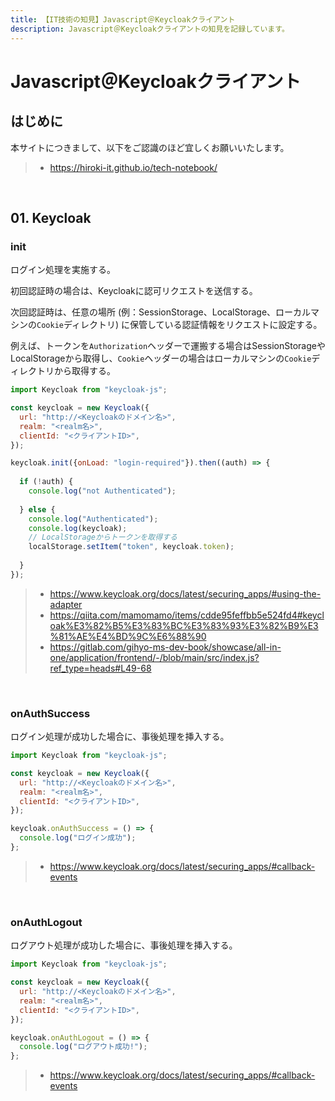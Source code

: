 ```yaml
---
title: 【IT技術の知見】Javascript＠Keycloakクライアント
description: Javascript＠Keycloakクライアントの知見を記録しています。
---
```


# Javascript＠Keycloakクライアント

## はじめに

本サイトにつきまして、以下をご認識のほど宜しくお願いいたします。

> - https://hiroki-it.github.io/tech-notebook/

<br>

## 01. Keycloak

### init

ログイン処理を実施する。

初回認証時の場合は、Keycloakに認可リクエストを送信する。

次回認証時は、任意の場所 (例：SessionStorage、LocalStorage、ローカルマシンの`Cookie`ディレクトリ) に保管している認証情報をリクエストに設定する。

例えば、トークンを`Authorization`ヘッダーで運搬する場合はSessionStorageやLocalStorageから取得し、`Cookie`ヘッダーの場合はローカルマシンの`Cookie`ディレクトリから取得する。

```javascript
import Keycloak from "keycloak-js";

const keycloak = new Keycloak({
  url: "http://<Keycloakのドメイン名>",
  realm: "<realm名>",
  clientId: "<クライアントID>",
});

keycloak.init({onLoad: "login-required"}).then((auth) => {
    
  if (!auth) {
    console.log("not Authenticated");
  
  } else {
    console.log("Authenticated");
    console.log(keycloak);
    // LocalStorageからトークンを取得する
    localStorage.setItem("token", keycloak.token);
  
  }
});
```

> - https://www.keycloak.org/docs/latest/securing_apps/#using-the-adapter
> - https://qiita.com/mamomamo/items/cdde95feffbb5e524fd4#keycloak%E3%82%B5%E3%83%BC%E3%83%93%E3%82%B9%E3%81%AE%E4%BD%9C%E6%88%90
> - https://gitlab.com/gihyo-ms-dev-book/showcase/all-in-one/application/frontend/-/blob/main/src/index.js?ref_type=heads#L49-68

<br>

### onAuthSuccess

ログイン処理が成功した場合に、事後処理を挿入する。

```javascript
import Keycloak from "keycloak-js";

const keycloak = new Keycloak({
  url: "http://<Keycloakのドメイン名>",
  realm: "<realm名>",
  clientId: "<クライアントID>",
});

keycloak.onAuthSuccess = () => {
  console.log("ログイン成功");
};
```

> - https://www.keycloak.org/docs/latest/securing_apps/#callback-events

<br>

### onAuthLogout

ログアウト処理が成功した場合に、事後処理を挿入する。

```javascript
import Keycloak from "keycloak-js";

const keycloak = new Keycloak({
  url: "http://<Keycloakのドメイン名>",
  realm: "<realm名>",
  clientId: "<クライアントID>",
});

keycloak.onAuthLogout = () => {
  console.log("ログアウト成功!");
};
```

> - https://www.keycloak.org/docs/latest/securing_apps/#callback-events

<br>
